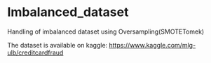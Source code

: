 # Imbalanced_dataset
Handling of imbalanced dataset using Oversampling(SMOTETomek)

The dataset is available on kaggle:
https://www.kaggle.com/mlg-ulb/creditcardfraud
